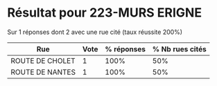 # Résultat pour 223-MURS ERIGNE

Sur 1 réponses dont 2 avec une rue cité (taux réussite 200%)

| Rue | Vote | % réponses | % Nb rues cités|
|-----|------|------------|----------------|
| ROUTE DE CHOLET | 1 | 100% | 50%|
| ROUTE DE NANTES | 1 | 100% | 50%|
